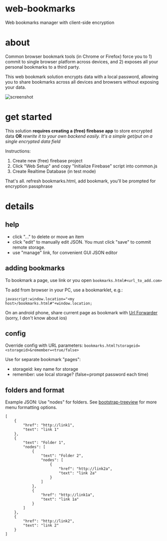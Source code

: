 # web-bookmarks
Web bookmarks manager with client-side encryption

# about
Common browser bookmark tools (in Chrome or Firefox) force you to 1) commit to single browser platform across devices, and 2) exposes all your personal bookmarks to a third party.

This web bookmark solution encrypts data with a local password, allowing you to share bookmarks across all devices and browsers without exposing your data.

![screenshot](https://raw.githubusercontent.com/steve-vincent/web-bookmarks/master/screenshot.png)

# get started

This solution **requires creating a (free) firebase app** to store encrypted data 
**OR** *rewrite it to your own backend easily. It's a simple get/put on a single encrypted data field*

Instructions:
1. Create new (free) firebase project
2. Click "Web Setup" and copy "Initialize Firebase" script into common.js
3. Create Realtime Database (in test mode)

That's all.
refresh bookmarks.html, add bookmark, you'll be prompted for encryption passphrase

# details

## help
- click "..." to delete or move an item
- click "edit" to manually edit JSON. You must click "save" to commit remote storage.
- use "manage" link, for convenient GUI JSON editor

## adding bookmarks
To bookmark a page, use link or you open `bookmarks.html#<url_to_add.com>`

To add from browser in your PC, use a bookmarklet, e.g.:

```javascript:window.location="<my host>/bookmarks.html#"+window.location;```

On an android phone, share current page as bookmark with [Url Forwarder](https://play.google.com/store/apps/details?id=net.daverix.urlforward) (sorry, I don't know about ios)

## config
Override config with URL parameters: `bookmarks.html?storageid=<storageid>&remember=<true/false>`

Use for separate bookmark "pages":
- storageid: key name for storage
- remember: use local storage? (false=prompt password each time)

## folders and format
Example JSON: Use "nodes" for folders. 
See [bootstrap-treeview](https://github.com/jonmiles/bootstrap-treeview) for more menu formatting options.
```
[
	{
		"href": "http://link1",
		"text": "link 1"
	},
	{
		"text": "Folder 1",
		"nodes": [
			{
				"text": "Folder 2",
				"nodes": [
					{
						"href": "http://link2a",
						"text": "link 2a"
					}
				]
			},
			{
				"href": "http://link1a",
				"text": "link 1a"
			}
		]
	},
	{
		"href": "http://link2",
		"text": "link 2"
	}
]
```


